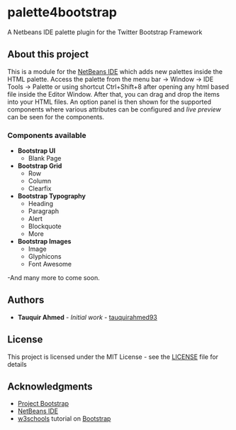 # palette4bootstrap

A Netbeans IDE palette plugin for the Twitter Bootstrap Framework

## About this project

This is a module for the [NetBeans IDE](http://netbeans.org/) which adds new palettes inside the HTML palette. Access the palette from the menu bar -> Window -> IDE Tools -> Palette or using shortcut Ctrl+Shift+8 after opening any html based file inside the Editor Window. After that, you can drag and drop the items into your HTML files. An option panel is then shown for the supported components where various attributes can be configured and *live preview* can be seen for the components.

### Components available
* **Bootstrap UI**
  * Blank Page
* **Bootstrap Grid**
  * Row
  * Column
  * Clearfix
* **Bootstrap Typography**
  * Heading
  * Paragraph
  * Alert
  * Blockquote
  * More
* **Bootstrap Images**
  * Image
  * Glyphicons
  * Font Awesome

-And many more to come soon.

## Authors

* **Tauquir Ahmed** - *Initial work* - [tauquirahmed93](https://github.com/tauquirahmed93)

## License

This project is licensed under the MIT License - see the [LICENSE](LICENSE) file for details

## Acknowledgments

* [Project Bootstrap](http://getbootstrap.com/)
* [NetBeans IDE](http://netbeans.org/)
* [w3schools](https://www.w3schools.com/) tutorial on [Bootstrap](https://www.w3schools.com/bootstrap/)
